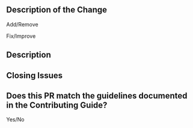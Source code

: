## Description of the Change

Add/Remove

Fix/Improve

## Description

## Closing Issues

## Does this PR match the guidelines documented in the Contributing Guide?

Yes/No